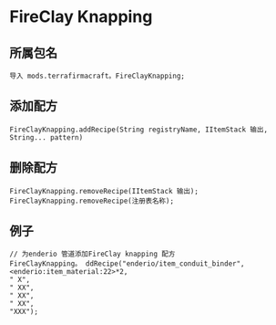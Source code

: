 # FireClay Knapping

## 所属包名
```zenscript
导入 mods.terrafirmacraft。FireClayKnapping;
```

## 添加配方

```zenscript
FireClayKnapping.addRecipe(String registryName, IItemStack 输出, String... pattern)
```

## 删除配方

```zenscript
FireClayKnapping.removeRecipe(IItemStack 输出);
FireClayKnapping.removeRecipe(注册表名称);
```

## 例子
```zenscript
// 为enderio 管道添加FireClay knapping 配方
FireClayKnapping。 ddRecipe("enderio/item_conduit_binder", <enderio:item_material:22>*2, 
" X",
" XX",
" XX",
" XX",
"XXX");
```